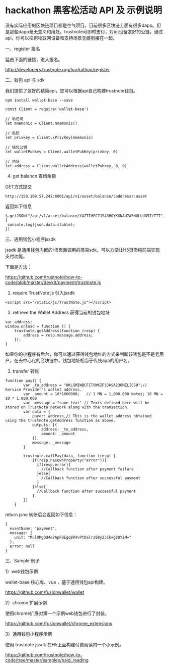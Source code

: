 # hackathon 黑客松活动 API 及 示例说明

没有实际应用的区块链项目都是空气项目。目前很多区块链上面有很多dapp。但是那些dapp毫无意义和用处。trustnote可即时支付，对iot设备友好的公链，通过api，你可以把何物联网设备和支持场景无缝衔接在一起。

一、register 报名

猛击下面的链接，进入报名。

http://developers.trustnote.org/hackathon/register

二、钱包 api 与 sdk

我们提供了友好的精简api，您可以根据api自己构建trustnote钱包。



```
npm install wallet-base --save
```

```
const Client = require('wallet-base')

// 助记词
let mnemonic = Client.mnemonic()

// 私钥
let privkey = Client.xPrivKey(mnemonic)

// 钱包公钥
let walletPubkey = Client.walletPubKey(privkey, 0)

// 地址
let address = Client.walletAddress(walletPubkey, 0, 0)
```





4. get balance 查询余额

GET方式提交
```
http://150.109.57.242:6001/api/v1/asset/balance/:address/:asset
```
返回如下信息
```
$.getJSON("/api/v1/asset/balance/YAZTIHFC7JS43HOYKGNAU7A5NULUUG5T/TTT",function(josn){
 console.log(json.data.stable);
})
```

三、通用钱包小程序jssdk

jssdk 是通用钱包内嵌的H5页面调用的简易sdk。可以方便让H5页面纯前端实现支付功能。

下面是方法：

https://github.com/trustnote/how-to-code/blob/master/devkit/payment/trustnote.js

1. require TrustNote.js 引入jssdk

```
<script src="/static/js/TrustNote.js"></script>
```

2. retrieve the Wallet Address 获得当前的钱包地址

```
var address;
window.onload = function () {
    trustnote.getAddress(function (resp) {
        address = resp.message.address;
    });
}

```

如果你的小程序有后台，你可以通过获得钱包地址的方式来判断该钱包是不是老用户。在去中心化的区块链中，钱包地址相当于传统app的用户名。

3. transfer 转账

```
function pay() {
        var _to_address = "OKLGMIWBCFITVWKZF3JASA23OMZLICSH";// Service Provider's wallet address.
        var _amount = 10*1000000;   // 1 MN = 1,000,000 Notes; 10 MN = 10 * 1,000,000
        var _message = "some text" // Texts defined here will be stored on TrustNote network along with the transaction.
        var data = {
            payer: address,// This is the wallet address obtained using the trustnote.getAddress function as above.
            outputs: [{
                address: _to_address,
                amount: _amount
            }],
            message: _message
        }
        
        trustnote.callPay(data, function (resp) {
            if(resp.hasOwnProperty("error")){
              if(resp.error){
                //Callback function after payment failure
              }else{
                //Callback function after successful payment
              }
            }else{
              //Callback function after successful payment
            }
        })
    }

```

return jsno 转账后会返回如下信息：

```
{
  eventName: "payment",
  message: {
    unit: "MulUMgOU4e2ApF0Egq8R4vPt0alrz98y2JCk+gSQYiM="
  },
  error: null
}

```


三、Sample 例子

1）web钱包示例 

wallet-base 核心库、vue ，基于通用钱包api构建。

https://github.com/fusionwallet/wallet

2）chrome 扩展示例

使用chrome扩展对第一个示例web钱包进行了封装。

https://github.com/fusionwallet/chrome_extensions

3）通用钱包小程序示例

使用 trustnote jssdk 在H5上面构建付费阅读的一个小示例。

https://github.com/trustnote/how-to-code/tree/master/samples/paid_reading

